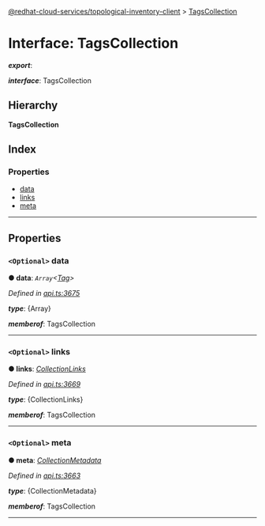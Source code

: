 [@redhat-cloud-services/topological-inventory-client](../README.md) > [TagsCollection](../interfaces/tagscollection.md)

# Interface: TagsCollection

*__export__*: 

*__interface__*: TagsCollection

## Hierarchy

**TagsCollection**

## Index

### Properties

* [data](tagscollection.md#data)
* [links](tagscollection.md#links)
* [meta](tagscollection.md#meta)

---

## Properties

<a id="data"></a>

### `<Optional>` data

**● data**: *`Array`<[Tag](tag.md)>*

*Defined in [api.ts:3675](https://github.com/RedHatInsights/javascript-clients/blob/master/packages/topological-inventory/api.ts#L3675)*

*__type__*: {Array}

*__memberof__*: TagsCollection

___
<a id="links"></a>

### `<Optional>` links

**● links**: *[CollectionLinks](collectionlinks.md)*

*Defined in [api.ts:3669](https://github.com/RedHatInsights/javascript-clients/blob/master/packages/topological-inventory/api.ts#L3669)*

*__type__*: {CollectionLinks}

*__memberof__*: TagsCollection

___
<a id="meta"></a>

### `<Optional>` meta

**● meta**: *[CollectionMetadata](collectionmetadata.md)*

*Defined in [api.ts:3663](https://github.com/RedHatInsights/javascript-clients/blob/master/packages/topological-inventory/api.ts#L3663)*

*__type__*: {CollectionMetadata}

*__memberof__*: TagsCollection

___

